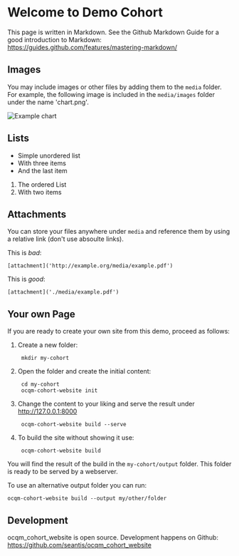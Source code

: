 # Welcome to Demo Cohort

This page is written in Markdown. See the Github Markdown Guide for a good
introduction to Markdown: https://guides.github.com/features/mastering-markdown/

## Images

You may include images or other files by adding them to the `media` folder.
For example, the following image is included in the `media/images` folder
under the name 'chart.png'.

![Example chart](./media/images/chart.png)

## Lists

- Simple unordered list 
- With three items
- And the last item


1. The ordered List
2. With two items

## Attachments

You can store your files anywhere under `media` and reference them by using
a relative link (don't use absoulte links).

This is *bad*:

`[attachment]('http://example.org/media/example.pdf')`

This is *good*:

`[attachment]('./media/example.pdf')`


## Your own Page

If you are ready to create your own site from this demo, proceed as follows:

1. Create a new folder:

        mkdir my-cohort

2. Open the folder and create the initial content:

        cd my-cohort
        ocqm-cohort-website init

3. Change the content to your liking and serve the result under http://127.0.0.1:8000

        ocqm-cohort-website build --serve

4. To build the site without showing it use:

        ocqm-cohort-website build

You will find the result of the build in the `my-cohort/output` folder. This
folder is ready to be served by a webserver.

To use an alternative output folder you can run:

    ocqm-cohort-website build --output my/other/folder


## Development

ocqm_cohort_website is open source. Development happens on Github:
https://github.com/seantis/ocqm_cohort_website
